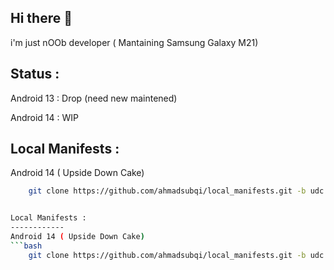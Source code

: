 Hi there 👋
---------
i'm just nOOb developer ( Mantaining Samsung Galaxy M21)

Status :
--------
Android 13 : Drop (need new maintened)

Android 14 : WIP

Local Manifests :
------------
Android 14 ( Upside Down Cake)
```bash
    git clone https://github.com/ahmadsubqi/local_manifests.git -b udc .repo/local_manifests


Local Manifests :
------------
Android 14 ( Upside Down Cake)
```bash
    git clone https://github.com/ahmadsubqi/local_manifests.git -b udc .repo/local_manifests
